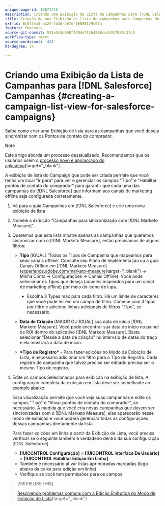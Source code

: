```yaml
---
unique-page-id: 18874718
description: Criando uma Exibição da Lista de Campanhas para [!DNL Salesforce Campaigns] - [!DNL Marketo Measure]
title: Criação de uma Exibição de lista de campanhas para Campanhas do  [!DNL Salesforce]
exl-id: 8c673ea3-ac24-4b3d-b67d-76888179c07a
feature: Channels
source-git-commit: 915e9c5a968ffd9de713b4308cadb91768613fc5
workflow-type: tm+mt
source-wordcount: '431'
ht-degree: 5%

---
```


# Criando uma Exibição da Lista de Campanhas para [!DNL Salesforce] Campanhas {#creating-a-campaign-list-view-for-salesforce-campaigns}

Saiba como criar uma Exibição de lista para as campanhas que você deseja sincronizar com os Pontos de contato do comprador.

>[!NOTE]
>
>Este artigo aborda um processo desatualizado. Recomendamos que os usuários usem o [processo novo e aprimorado do aplicativo](/help/channel-tracking-and-setup/offline-channels/custom-campaign-sync.md){target="_blank"}.

A exibição de lista do Campaign que pode ser criada permite que você tenha um local &quot;ir para&quot; para ver e gerenciar os campos &quot;Tipo&quot; e &quot;Habilitar pontos de contato do comprador&quot; para garantir que cada uma das campanhas do [!DNL Salesforce] que informam aos canais de marketing offline seja configurada corretamente.

1. Vá para a guia Campanhas em [!DNL Salesforce] e crie uma nova exibição de lista
1. Nomeie a exibição &quot;Campanhas para sincronização com [!DNL Marketo Measure]&quot;.
1. Queremos que esta lista mostre apenas as campanhas que queremos sincronizar com o [!DNL Marketo Measure], então precisamos de alguns filtros:

   * **Tipo** [IGUAL] &#39;Todos os Tipos de Campanha que mapeamos para seus canais offline&#39;. Consulte seu Plano de Implementação ou a guia Canais Offline em [!DNL Marketo Measure] ([experience.adobe.com/marketo-measure](https://experience.adobe.com/marketo-measure){target="_blank"} -> Minha Conta -> Configurações -> Canais Offline). Você pode selecionar os Tipos que deseja (aqueles mapeados para um canal de marketing offline) por meio do ícone de lupa.

      * Escolha 3 Types max para cada filtro. Há um limite de caracteres que você pode ter em um campo de filtro. Comece com 3 tipos por filtro e adicione linhas adicionais de filtros &quot;Tipo&quot;, se necessário.

   * **Data de Criação** [MAIOR OU IGUAL] sua data de início [!DNL Marketo Measure]. Você pode encontrar sua data de início no painel de ROI dentro do aplicativo [!DNL Marketo Measure]. Basta selecionar &quot;Desde a data de criação&quot; no intervalo de datas do traço e ela mostrará a data de início.
   * **&#42;Tipo de Registro&#42;** - Para fazer edições no Modo de Exibição de Lista, é necessário adicionar um filtro para o Tipo de Registro. Cada registro de campanha que talvez precise ser editado precisa ser o mesmo Tipo de registro.

1. Edite os campos Selecionados para exibição na exibição de lista. A configuração completa da exibição em lista deve ser semelhante ao exemplo abaixo:

   Essa visualização permite que você veja suas campanhas e edite os campos &quot;Tipo&quot; e &quot;Ativar pontos de contato do comprador&quot;, se necessário. À medida que você cria novas campanhas que devem ser sincronizadas com o [!DNL Marketo Measure], elas aparecerão nesse modo de exibição e você poderá gerenciar todas as configurações dessas campanhas diretamente da lista.

   Para fazer edições em linha a partir da Exibição de Lista, você precisa verificar se o seguinte também é verdadeiro dentro da sua configuração [!DNL Salesforce]:

   * **[!UICONTROL Configuração]** > **[!UICONTROL Interface De Usuário]** > **[!UICONTROL Habilitar Edição Em Linha]**
   * Também é necessário ativar listas aprimoradas marcadas (logo abaixo da caixa para edição em linha)
   * Verifique se você tem permissões para os campos

>[!MORELIKETHIS]
>
>[Resolvendo problemas comuns com a Edição Embutida do Modo de Exibição de Lista](http://help.salesforce.com/articleView?id=000003911&language=en_US&type=1){target="_blank"}

